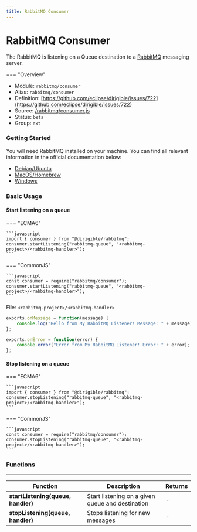 ```yaml
---
title: RabbitMQ Consumer
---
```


RabbitMQ Consumer
===

The RabbitMQ is listening on a Queue destination to a [RabbitMQ](https://www.rabbitmq.com/) messaging server.

=== "Overview"
- Module: `rabbitmq/consumer`
- Alias: `rabbitmq/consumer`
- Definition: [https://github.com/eclipse/dirigible/issues/722](https://github.com/eclipse/dirigible/issues/722)
- Source: [/rabbitmq/consumer.js](https://github.com/eclipse/dirigible/tree/master/components/api-rabbitmq/src/main/resources/META-INF/dirigible/rabbitmq/consumer.js)
- Status: `beta`
- Group: `ext`

### Getting Started

You will need RabbitMQ installed on your machine. You can find all relevant information in the official documentation below:

- [Debian/Ubuntu](https://www.rabbitmq.com/install-debian.html)
- [MacOS/Homebrew](https://www.rabbitmq.com/install-debian.html)
- [Windows](https://www.rabbitmq.com/install-windows.html)

### Basic Usage

#### Start listening on a queue

=== "ECMA6"

    ```javascript
    import { consumer } from "@dirigible/rabbitmq";
    consumer.startListening("rabbitmq-queue", "<rabbitmq-project>/<rabbitmq-handler>");
    ```

=== "CommonJS"

    ```javascript
    const consumer = require("rabbitmq/consumer");
    consumer.startListening("rabbitmq-queue", "<rabbitmq-project>/<rabbitmq-handler>");
    ```

File: `<rabbitmq-project>/<rabbitmq-handler>`

```javascript
exports.onMessage = function(message) {
    console.log("Hello from My RabbitMQ Listener! Message: " + message);
};

exports.onError = function(error) {
    console.error("Error from My RabbitMQ Listener! Error: " + error);
};
```

#### Stop listening on a queue

=== "ECMA6"

    ```javascript
    import { consumer } from "@dirigible/rabbitmq";
    consumer.stopListening("rabbitmq-queue", "<rabbitmq-project>/<rabbitmq-handler>");
    ```

=== "CommonJS"

    ```javascript
    const consumer = require("rabbitmq/consumer");
    consumer.stopListening("rabbitmq-queue", "<rabbitmq-project>/<rabbitmq-handler>");
    ```


### Functions

---

Function     | Description | Returns
------------ | ----------- | --------
**startListening(queue, handler)**   | Start listening on a given queue and destination | *-*
**stopListening(queue, handler)**   | Stops listening for new messages | *-*


 
